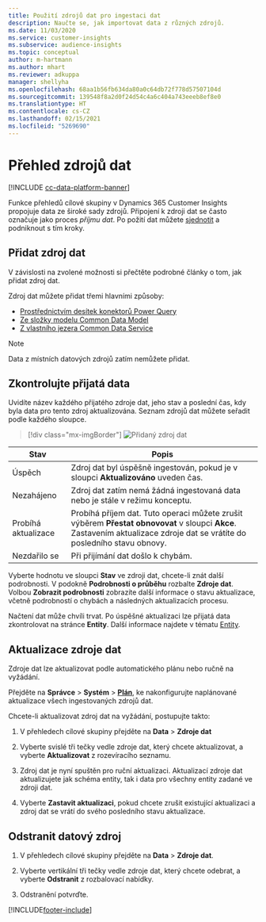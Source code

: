 ```yaml
---
title: Použití zdrojů dat pro ingestaci dat
description: Naučte se, jak importovat data z různých zdrojů.
ms.date: 11/03/2020
ms.service: customer-insights
ms.subservice: audience-insights
ms.topic: conceptual
author: m-hartmann
ms.author: mhart
ms.reviewer: adkuppa
manager: shellyha
ms.openlocfilehash: 68aa1b56fb634da80a0c64db72f778d57507104d
ms.sourcegitcommit: 139548f8a2d0f24d54c4a6c404a743eeeb8ef8e0
ms.translationtype: HT
ms.contentlocale: cs-CZ
ms.lasthandoff: 02/15/2021
ms.locfileid: "5269690"
---
```

# <a name="data-sources-overview"></a>Přehled zdrojů dat

[!INCLUDE [cc-data-platform-banner](../includes/cc-data-platform-banner.md)]

Funkce přehledů cílové skupiny v Dynamics 365 Customer Insights propojuje data ze široké sady zdrojů. Připojení k zdroji dat se často označuje jako proces *příjmu dat*. Po požití dat můžete [sjednotit](data-unification.md) a podniknout s tím kroky.

## <a name="add-a-data-source"></a>Přidat zdroj dat

V závislosti na zvolené možnosti si přečtěte podrobné články o tom, jak přidat zdroj dat.

Zdroj dat můžete přidat třemi hlavními způsoby:

- [Prostřednictvím desítek konektorů Power Query](connect-power-query.md)
- [Ze složky modelu Common Data Model](connect-common-data-model.md)
- [Z vlastního jezera Common Data Service](connect-common-data-service-lake.md)

> [!NOTE]
> Data z místních datových zdrojů zatím nemůžete přidat.

## <a name="review-ingested-data"></a>Zkontrolujte přijatá data

Uvidíte název každého přijatého zdroje dat, jeho stav a poslední čas, kdy byla data pro tento zdroj aktualizována. Seznam zdrojů dat můžete seřadit podle každého sloupce.

> [!div class="mx-imgBorder"]
> ![Přidaný zdroj dat](media/configure-data-datasource-added.png "Přidaný zdroj dat")

|Stav  |Popis  |
|---------|---------|
|Úspěch   |Zdroj dat byl úspěšně ingestován, pokud je v sloupci **Aktualizováno** uveden čas.
|Nezahájeno   |Zdroj dat zatím nemá žádná ingestovaná data nebo je stále v režimu konceptu.         |
|Probíhá aktualizace    |Probíhá příjem dat. Tuto operaci můžete zrušit výběrem **Přestat obnovovat** v sloupci **Akce**. Zastavením aktualizace zdroje dat se vrátíte do posledního stavu obnovy.       |
|Nezdařilo se     |Při přijímání dat došlo k chybám.         |

Vyberte hodnotu ve sloupci **Stav** ve zdroji dat, chcete-li znát další podrobnosti. V podokně **Podrobnosti o průběhu** rozbalte **Zdroje dat**. Volbou **Zobrazit podrobnosti** zobrazíte další informace o stavu aktualizace, včetně podrobností o chybách a následných aktualizacích procesu.

Načtení dat může chvíli trvat. Po úspěšné aktualizaci lze přijatá data zkontrolovat na stránce **Entity**. Další informace najdete v tématu [Entity](entities.md).

## <a name="refresh-a-data-source"></a>Aktualizace zdroje dat

Zdroje dat lze aktualizovat podle automatického plánu nebo ručně na vyžádání. 

Přejděte na **Správce** > **Systém** > [**Plán**](system.md#schedule-tab), ke nakonfigurujte naplánované aktualizace všech ingestovaných zdrojů dat.

Chcete-li aktualizovat zdroj dat na vyžádání, postupujte takto:

1. V přehledech cílové skupiny přejděte na **Data** > **Zdroje dat**

2. Vyberte svislé tři tečky vedle zdroje dat, který chcete aktualizovat, a vyberte **Aktualizovat** z rozevíracího seznamu.

3. Zdroj dat je nyní spuštěn pro ruční aktualizaci. Aktualizací zdroje dat aktualizujete jak schéma entity, tak i data pro všechny entity zadané ve zdroji dat.

4. Vyberte **Zastavit aktualizaci**, pokud chcete zrušit existující aktualizaci a zdroj dat se vrátí do svého posledního stavu aktualizace.

## <a name="delete-a-data-source"></a>Odstranit datový zdroj

1. V přehledech cílové skupiny přejděte na **Data** > **Zdroje dat**.

2. Vyberte vertikální tři tečky vedle zdroje dat, který chcete odebrat, a vyberte **Odstranit** z rozbalovací nabídky.

3. Odstranění potvrďte.


[!INCLUDE[footer-include](../includes/footer-banner.md)]